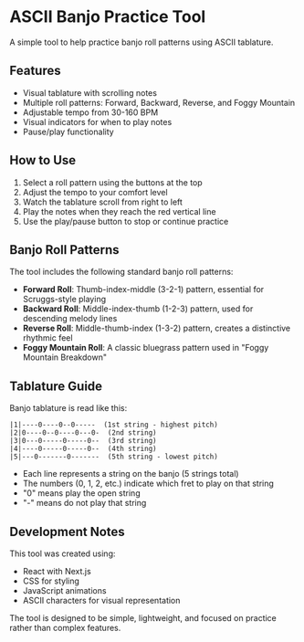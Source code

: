 # ASCII Banjo Practice Tool

A simple tool to help practice banjo roll patterns using ASCII tablature.

## Features

- Visual tablature with scrolling notes
- Multiple roll patterns: Forward, Backward, Reverse, and Foggy Mountain
- Adjustable tempo from 30-160 BPM
- Visual indicators for when to play notes
- Pause/play functionality

## How to Use

1. Select a roll pattern using the buttons at the top
2. Adjust the tempo to your comfort level
3. Watch the tablature scroll from right to left
4. Play the notes when they reach the red vertical line
5. Use the play/pause button to stop or continue practice

## Banjo Roll Patterns

The tool includes the following standard banjo roll patterns:

- **Forward Roll**: Thumb-index-middle (3-2-1) pattern, essential for Scruggs-style playing
- **Backward Roll**: Middle-index-thumb (1-2-3) pattern, used for descending melody lines
- **Reverse Roll**: Middle-thumb-index (1-3-2) pattern, creates a distinctive rhythmic feel
- **Foggy Mountain Roll**: A classic bluegrass pattern used in "Foggy Mountain Breakdown"

## Tablature Guide

Banjo tablature is read like this:

```
|1|----0----0--0-----  (1st string - highest pitch)
|2|0----0--0----0---0-  (2nd string)
|3|0---0-----0-----0--  (3rd string)
|4|----0-----0-----0--  (4th string)
|5|---0-------0-------  (5th string - lowest pitch)
```

- Each line represents a string on the banjo (5 strings total)
- The numbers (0, 1, 2, etc.) indicate which fret to play on that string
- "0" means play the open string
- "-" means do not play that string

## Development Notes

This tool was created using:
- React with Next.js
- CSS for styling
- JavaScript animations
- ASCII characters for visual representation

The tool is designed to be simple, lightweight, and focused on practice rather than complex features. 